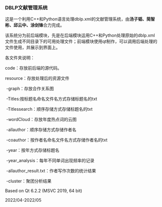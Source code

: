 ### DBLP文献管理系统

这是一个利用C++和Python语言处理dblp.xml的文献管理系统，由**汤子韬、简智彬、邱云中、涂剑锋**合力完成。

该系统分为前后端模块，先是在后端模块运用C++和Python处理原始的dblp.xml文件生成不同目录下的可用处理文件；前端模块使用qt制作，可以调用后端处理的文件使用，并展示到界面上。

各文件夹说明：

code：存放前后端的源代码。

resource：存放处理后的资源文件

​	-graph：存放合作关系图

​	-Titles:按标题名命名文件名方式存储标题名的txt

​	-Titlessearch：顺序存储方式存储标题名的txt

​	-wordCloud：存放年度热点词的云图

​	-allauthor：顺序存储方式存储作者名

​	-coauthor：按作者名命名文件名方式存储作者名的txt

​	-year：按年方式存储标题名

​	-year_analysis：每年不同单词出现频率的记录

​	-allauthor_result.txt：作者写作次数的统计结果

​	-cluster：聚团分析结果

Based on Qt 6.2.2 (MSVC 2019, 64 bit)

2022/04-2022/05
